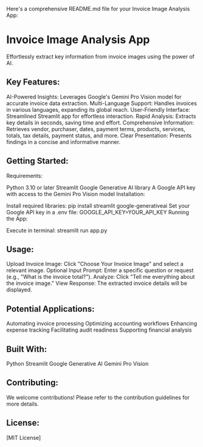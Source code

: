 
Here's a comprehensive README.md file for your Invoice Image Analysis App:

# Invoice Image Analysis App

Effortlessly extract key information from invoice images using the power of AI.

## Key Features:

AI-Powered Insights: Leverages Google's Gemini Pro Vision model for accurate invoice data extraction.
Multi-Language Support: Handles invoices in various languages, expanding its global reach.
User-Friendly Interface: Streamlined Streamlit app for effortless interaction.
Rapid Analysis: Extracts key details in seconds, saving time and effort.
Comprehensive Information: Retrieves vendor, purchaser, dates, payment terms, products, services, totals, tax details, payment status, and more.
Clear Presentation: Presents findings in a concise and informative manner.
## Getting Started:

Requirements:

Python 3.10 or later
Streamlit
Google Generative AI library
A Google API key with access to the Gemini Pro Vision model
Installation:

Install required libraries: pip install streamlit google-generativeai
Set your Google API key in a .env file:
GOOGLE_API_KEY=YOUR_API_KEY
Running the App:

Execute in terminal: streamlit run app.py
## Usage:

Upload Invoice Image: Click "Choose Your Invoice Image" and select a relevant image.
Optional Input Prompt: Enter a specific question or request (e.g., "What is the invoice total?").
Analyze: Click "Tell me everything about the invoice image."
View Response: The extracted invoice details will be displayed.
## Potential Applications:

Automating invoice processing
Optimizing accounting workflows
Enhancing expense tracking
Facilitating audit readiness
Supporting financial analysis
## Built With:

Python
Streamlit
Google Generative AI
Gemini Pro Vision
## Contributing:

We welcome contributions! Please refer to the contribution guidelines for more details.

## License:
[MIT License]
